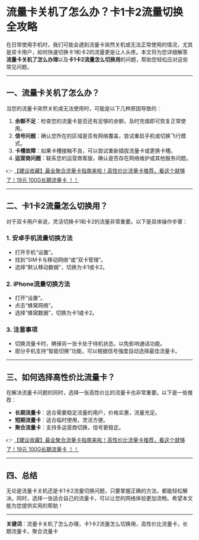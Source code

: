 # 流量卡关机了怎么办？卡1卡2流量切换全攻略

在日常使用手机时，我们可能会遇到流量卡突然关机或无法正常使用的情况，尤其是双卡用户，如何快速切换卡1和卡2的流量更是让人头疼。本文将为您详细解答**流量卡关机了怎么办理**以及**卡1卡2流量怎么切换用**的问题，帮助您轻松应对这些常见问题。

---

## 一、流量卡关机了怎么办？

当您的流量卡突然关机或无法使用时，可能是以下几种原因导致的：

1. **余额不足**：检查您的流量卡是否还有足够的余额，及时充值即可恢复正常使用。
2. **信号问题**：确认您所在的区域是否有网络覆盖，尝试重启手机或切换飞行模式。
3. **卡槽故障**：如果卡槽接触不良，可以尝试重新插拔流量卡或更换卡槽。
4. **运营商问题**：联系您的运营商客服，确认是否存在网络维护或其他服务问题。

👉 [【建议收藏】最全聚合流量卡指南来啦！高性价比流量卡推荐，看这个就够了！19元 100G长期流量卡 ！！](https://bit.ly/Liuliangka)

---

## 二、卡1卡2流量怎么切换用？

对于双卡用户来说，灵活切换卡1和卡2的流量非常重要。以下是具体操作步骤：

### 1. **安卓手机流量切换方法**
   - 打开手机“设置”。
   - 找到“SIM卡与移动网络”或“双卡管理”。
   - 选择“默认移动数据”，切换为卡1或卡2。

### 2. **iPhone流量切换方法**
   - 打开“设置”。
   - 点击“蜂窝网络”。
   - 选择“蜂窝数据”，切换为卡1或卡2。

### 3. **注意事项**
   - 切换流量卡时，确保另一张卡处于待机状态，以免影响通话功能。
   - 部分手机支持“智能切换”功能，可以根据信号强度自动选择最佳流量卡。

---

## 三、如何选择高性价比流量卡？

在解决流量卡问题的同时，选择一张高性价比的流量卡也非常重要。以下是一些推荐：

- **长期流量卡**：适合需要稳定流量的用户，价格实惠，流量充足。
- **短期流量卡**：适合临时使用，灵活方便。
- **聚合流量卡**：支持多运营商切换，信号更稳定。

👉 [【建议收藏】最全聚合流量卡指南来啦！高性价比流量卡推荐，看这个就够了！19元 100G长期流量卡 ！！](https://bit.ly/Liuliangka)

---

## 四、总结

无论是流量卡关机还是卡1卡2流量切换问题，只要掌握正确的方法，都能轻松解决。同时，选择一张适合自己的流量卡，可以让您的网络体验更加流畅。希望本文能为您提供实用的帮助！

---

**关键词**：流量卡关机了怎么办理，卡1卡2流量怎么切换用，高性价比流量卡，长期流量卡，聚合流量卡